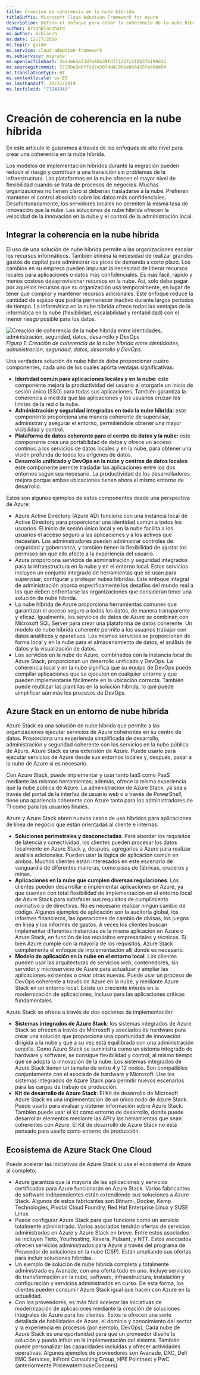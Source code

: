 ```yaml
---
title: Creación de coherencia en la nube híbrida
titleSuffix: Microsoft Cloud Adoption Framework for Azure
description: Defina el enfoque para crear la coherencia de la nube híbrida.
author: BrianBlanchard
ms.author: brblanch
ms.date: 12/27/2018
ms.topic: guide
ms.service: cloud-adoption-framework
ms.subservice: migrate
ms.openlocfilehash: 5b2de64af3d7e48a38fd1f125fc5f8b37b190dd2
ms.sourcegitcommit: 57390e3a6f7cd7a507ddd1906e866455fa998d84
ms.translationtype: HT
ms.contentlocale: es-ES
ms.lasthandoff: 10/31/2019
ms.locfileid: "73243343"
---
```

# <a name="create-hybrid-cloud-consistency"></a>Creación de coherencia en la nube híbrida

En este artículo le guiaremos a través de los enfoques de alto nivel para crear una coherencia en la nube híbrida.

Los modelos de implementación híbridos durante la migración pueden reducir el riesgo y contribuir a una transición sin problemas de la infraestructura. Las plataformas en la nube ofrecen el mayor nivel de flexibilidad cuando se trata de procesos de negocios. Muchas organizaciones no tienen claro si deberían trasladarse a la nube. Prefieren mantener el control absoluto sobre los datos más confidenciales. Desafortunadamente, los servidores locales no permiten la misma tasa de innovación que la nube. Las soluciones de nube híbrida ofrecen la velocidad de la innovación en la nube y el control de la administración local.

## <a name="integrate-hybrid-cloud-consistency"></a>Integrar la coherencia en la nube híbrida

El uso de una solución de nube híbrida permite a las organizaciones escalar los recursos informáticos. También elimina la necesidad de realizar grandes gastos de capital para administrar los picos de demanda a corto plazo. Los cambios en su empresa pueden impulsar la necesidad de liberar recursos locales para aplicaciones o datos más confidenciales. Es más fácil, rápido y menos costoso desaprovisionar recursos en la nube. Así, solo debe pagar por aquellos recursos que su organización usa temporalmente, en lugar de tener que comprar y mantener recursos adicionales. Este enfoque reduce la cantidad de equipo que podría permanecer inactivo durante largos períodos de tiempo. La informática en la nube híbrida ofrece todas las ventajas de la informática en la nube (flexibilidad, escalabilidad y rentabilidad) con el menor riesgo posible para los datos.

![Creación de coherencia de la nube híbrida entre identidades, administración, seguridad, datos, desarrollo y DevOps](../../_images/hybrid-consistency.png)
*Figura 1: Creación de coherencia de la nube híbrida entre identidades, administración, seguridad, datos, desarrollo y DevOps*.

Una verdadera solución de nube híbrida debe proporcionar cuatro componentes, cada uno de los cuales aporta ventajas significativas:

- **Identidad común para aplicaciones locales y en la nube**: este componente mejora la productividad del usuario al otorgarle un inicio de sesión único (SSO) para todas sus aplicaciones. También garantiza la coherencia a medida que las aplicaciones y los usuarios cruzan los límites de la red o la nube.
- **Administración y seguridad integradas en toda la nube híbrida**: este componente proporciona una manera coherente de supervisar, administrar y asegurar el entorno, permitiéndole obtener una mayor visibilidad y control.
- **Plataforma de datos coherente para el centro de datos y la nube:** este componente crea una portabilidad de datos y ofrece un acceso continuo a los servicios de datos locales y en la nube, para obtener una visión profunda de todos los orígenes de datos.
- **Desarrollo unificado y DevOps en la nube y centros de datos locales**: este componente permite trasladar las aplicaciones entre los dos entornos según sea necesario. La productividad de los desarrolladores mejora porque ambas ubicaciones tienen ahora el mismo entorno de desarrollo.

Estos son algunos ejemplos de estos componentes desde una perspectiva de Azure:

- Azure Active Directory (Azure AD) funciona con una instancia local de Active Directory para proporcionar una identidad común a todos los usuarios. El inicio de sesión único local y en la nube facilita a los usuarios el acceso seguro a las aplicaciones y a los activos que necesiten. Los administradores pueden administrar controles de seguridad y gobernanza, y también tienen la flexibilidad de ajustar los permisos sin que ello afecte a la experiencia del usuario.
- Azure proporciona servicios de administración y seguridad integrados para la infraestructura en la nube y en el entorno local. Estos servicios incluyen un conjunto integrado de herramientas que se usan para supervisar, configurar y proteger nubes híbridas. Este enfoque integral de administración aborda específicamente los desafíos del mundo real a los que deben enfrentarse las organizaciones que consideran tener una solución de nube híbrida.
- La nube híbrida de Azure proporciona herramientas comunes que garantizan el acceso seguro a todos los datos, de manera transparente y eficaz. Igualmente, los servicios de datos de Azure se combinan con Microsoft SQL Server para crear una plataforma de datos coherente. Un modelo de nube híbrida coherente permite a los usuarios trabajar con datos analíticos y operativos. Los mismos servicios se proporcionan de forma local y en la nube para el almacenamiento de datos, el análisis de datos y la visualización de datos.
- Los servicios en la nube de Azure, combinados con la instancia local de Azure Stack, proporcionan un desarrollo unificado y DevOps. La coherencia local y en la nube significa que su equipo de DevOps puede compilar aplicaciones que se ejecuten en cualquier entorno y que pueden implementarse fácilmente en la ubicación correcta. También puede reutilizar las plantillas en la solución híbrida, lo que puede simplificar aún más los procesos de DevOps.

## <a name="azure-stack-in-a-hybrid-cloud-environment"></a>Azure Stack en un entorno de nube híbrida

Azure Stack es una solución de nube híbrida que permite a las organizaciones ejecutar servicios de Azure coherentes en su centro de datos. Proporciona una experiencia simplificada de desarrollo, administración y seguridad coherente con los servicios en la nube pública de Azure. Azure Stack es una extensión de Azure. Puede usarlo para ejecutar servicios de Azure desde sus entornos locales y, después, pasar a la nube de Azure si es necesario.

Con Azure Stack, puede implementar y usar tanto IaaS como PaaS mediante las mismas herramientas; además, ofrece la misma experiencia que la nube pública de Azure. La administración de Azure Stack, ya sea a través del portal de la interfaz de usuario web o a través de PowerShell, tiene una apariencia coherente con Azure tanto para los administradores de TI como para los usuarios finales.

Azure y Azure Stack abren nuevos casos de uso híbridos para aplicaciones de línea de negocio que están orientadas al cliente e internas:

- **Soluciones perimetrales y desconectadas**. Para abordar los requisitos de latencia y conectividad, los clientes pueden procesar los datos localmente en Azure Stack y, después, agregarlos a Azure para realizar análisis adicionales. Pueden usar la lógica de aplicación común en ambos. Muchos clientes están interesados en este escenario de vanguardia de diferentes maneras, como pisos de fábricas, cruceros y minas.
- **Aplicaciones en la nube que cumplen diversas regulaciones**. Los clientes pueden desarrollar e implementar aplicaciones en Azure, ya que cuentan con total flexibilidad de implementación en el entorno local de Azure Stack para satisfacer sus requisitos de cumplimiento normativo o de directivas. No es necesario realizar ningún cambio de código. Algunos ejemplos de aplicación son la auditoría global, los informes financieros, las operaciones de cambio de divisas, los juegos en línea y los informes de gastos. A veces los clientes buscan implementar diferentes instancias de la misma aplicación en Azure o Azure Stack, en función de los requisitos empresariales y técnicos. Si bien Azure cumple con la mayoría de los requisitos, Azure Stack complementa el enfoque de implementación allí donde es necesario.
- **Modelo de aplicación en la nube en el entorno local**. Los clientes pueden usar las arquitecturas de servicios web, contenedores, sin servidor y microservicio de Azure para actualizar y ampliar las aplicaciones existentes o crear otras nuevas. Puede usar un proceso de DevOps coherente a través de Azure en la nube, y mediante Azure Stack en un entorno local. Existe un creciente interés en la modernización de aplicaciones, incluso para las aplicaciones críticas fundamentales.

Azure Stack se ofrece a través de dos opciones de implementación:

- **Sistemas integrados de Azure Stack**: los sistemas integrados de Azure Stack se ofrecen a través de Microsoft y asociados de hardware para crear una solución que proporciona una oportunidad de innovación dirigida a la nube y que a su vez está equilibrada con una administración sencilla. Como Azure Stack se suministra como un sistema integrado de hardware y software, se consigue flexibilidad y control, al mismo tiempo que se adopta la innovación de la nube. Los sistemas integrados de Azure Stack tienen un tamaño de entre 4 y 12 nodos. Son compatibles conjuntamente con el asociado de hardware y Microsoft. Use los sistemas integrados de Azure Stack para permitir nuevos escenarios para las cargas de trabajo de producción.
- **Kit de desarrollo de Azure Stack**: El Kit de desarrollo de Microsoft Azure Stack es una implementación de un único nodo de Azure Stack. Puede usarlo para evaluar y obtener información sobre Azure Stack. También puede usar el kit como entorno de desarrollo, donde puede desarrollar elementos mediante las API y las herramientas que sean coherentes con Azure. El Kit de desarrollo de Azure Stack no está pensado para usarlo como entorno de producción.

## <a name="azure-stack-one-cloud-ecosystem"></a>Ecosistema de Azure Stack One Cloud

Puede acelerar las iniciativas de Azure Stack si usa el ecosistema de Azure al completo:

- Azure garantiza que la mayoría de las aplicaciones y servicios certificados para Azure funcionarán en Azure Stack. Varios fabricantes de software independientes están extendiendo sus soluciones a Azure Stack. Algunos de estos fabricantes son Bitnami, Docker, Kemp Technologies, Pivotal Cloud Foundry, Red Hat Enterprise Linux y SUSE Linux.
- Puede configurar Azure Stack para que funcione como un servicio totalmente administrado. Varios asociados tendrán ofertas de servicios administrados en Azure y Azure Stack en breve. Entre estos asociados se incluyen Tieto, Yourhosting, Revera, Pulsant, y NTT. Estos asociados ofrecen servicios administrados para Azure a través del programa de Proveedor de soluciones en la nube (CSP). Están ampliando sus ofertas para incluir soluciones híbridas.
- Un ejemplo de solución de nube híbrida completa y totalmente administrada es Avanade, con una oferta todo en uno. Incluye servicios de transformación en la nube, software, infraestructura, instalación y configuración y servicios administrados en curso. De esta forma, los clientes pueden consumir Azure Stack igual que hacen con Azure en la actualidad.
- Con los proveedores, es más fácil acelerar las iniciativas de modernización de aplicaciones mediante la creación de soluciones integrales de Azure para los clientes. Estos le ofrecen una serie detallada de habilidades de Azure, el dominio y conocimiento del sector y la experiencia en procesos (por ejemplo, DevOps). Cada nube de Azure Stack es una oportunidad para que un proveedor diseñe la solución y pueda influir en la implementación del sistema. También puede personalizar las capacidades incluidas y ofrecer actividades operativas. Algunos ejemplos de proveedores son Avanade, DXC, Dell EMC Services, InFront Consulting Group, HPE Pointnext y PwC (anteriormente PricewaterhouseCoopers).
